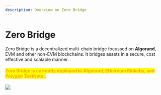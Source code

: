 ```yaml
---
description: Overview on Zero Bridge
---
```


# Zero Bridge

Zero Bridge is a decentralized multi-chain bridge focussed on **Algorand**, EVM and other non-EVM blockchains. It bridges assets in a secure, cost effective and scalable manner.

#### <mark style="color:orange;">**Zero Bridge is currently deployed to Algorand, Ethereum Rinkeby, and Polygon**</mark> <mark style="color:orange;"></mark><mark style="color:orange;">TestNets.</mark><mark style="color:orange;">**.**</mark>

![](https://images.unsplash.com/photo-1642313941064-beb140f6054f?crop=entropy\&cs=srgb\&fm=jpg\&ixid=MnwxOTcwMjR8MHwxfHJhbmRvbXx8fHx8fHx8fDE2NDMzMTAyNzQ\&ixlib=rb-1.2.1\&q=85)

